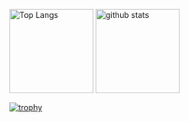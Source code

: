 <p align="left"> 
  <img alt="Top Langs" height="150px" src="https://github-readme-stats.vercel.app/api/top-langs/?username=okasyun&layout=compact&show_icons=true&theme=onedark" />
  <img alt="github stats" height="150px" src="https://github-readme-stats.vercel.app/api?username=okasyun&theme=onedark&show_icons=ture" />
</p>

[![trophy](https://github-profile-trophy.vercel.app/?username=okasyun)](https://github.com/ryo-ma/github-profile-trophy)

<!--
**okasyun/okasyun** is a ✨ _special_ ✨ repository because its `README.md` (this file) appears on your GitHub profile.

Here are some ideas to get you started:

- 🔭 I’m currently working on ...
- 🌱 I’m currently learning ...
- 👯 I’m looking to collaborate on ...
- 🤔 I’m looking for help with ...
- 💬 Ask me about ...
- 📫 How to reach me: ...
- 😄 Pronouns: ...
- ⚡ Fun fact: ...
-->

